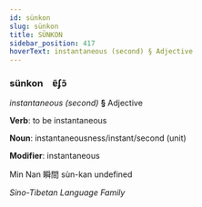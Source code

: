 ```yaml
---
id: sünkon
slug: sünkon
title: SÜNKON
sidebar_position: 417
hoverText: instantaneous (second) § Adjective
---
```


### sünkon&emsp;<span kind="abugida">ɐ̃ʄɔ̃</span>

*instantaneous (second)* **§** Adjective

**Verb**: to be instantaneous

**Noun**: instantaneousness/instant/second (unit)

**Modifier**: instantaneous

Min Nan 瞬間 sùn-kan undefined

*Sino-Tibetan Language Family*